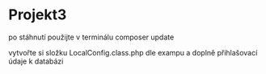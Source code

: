 # Projekt3

po stáhnutí použijte v terminálu composer update

vytvořte si složku LocalConfig.class.php dle exampu a doplně přihlašovací údaje k databázi
